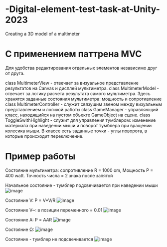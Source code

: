 # -Digital-element-test-task-at-Unity-2023
Creating a 3D model of a multimeter

# С применением паттрена MVC 
Для удобства редактирования отдельных элементов независимо друг от друга.

class MultimeterView - отвечает за визуальное представление результатов на Canvas и дисплей мультиметра.
class MultimeterModel - отвечает за логику расчета результата самого мультиметра. Здесь хранятся заданные состояния мультиметра: мощность и сопротивление
class MultimeterController - служит связущим звеном между визуальным представлением и логикой работы
class GameManager - управляющий класс, находящийся на пустом объекте GameObject на сцене. 
class ToggleSwithHighlight - служит для управления тумблером: изменение материала при наведении мыши и поворот тумблера при вращении колесика мыши. В классе есть заданные точки - углы поворота, в которые происходит переключение. 


# Пример работы
Состояние мультиметра: сопротивление R = 1000 om, Мощность P = 400 watt. Точность числа = 2 знака после запятой

Начальное состояние - тумблер подсвечивается при наведении мыши ![image](https://user-images.githubusercontent.com/100871374/235433412-755bdc14-790b-44ef-98ba-308c95516c42.png)

Состояние V: P = V*V/R ![image](https://user-images.githubusercontent.com/100871374/235433428-501a1e18-20c1-4a59-9eb7-d03511ffaf3a.png)

Состояние V~: в позиции переменного = 0.01 ![image](https://user-images.githubusercontent.com/100871374/235433455-8eed30ba-1180-4165-9167-96a9d6cbe220.png)

Состояние А: P = А*А*R ![image](https://user-images.githubusercontent.com/100871374/235433479-d61e7936-0b91-4571-851c-dc5f84c50b1c.png)

Состояние Ω: ![image](https://user-images.githubusercontent.com/100871374/235433499-618f5ead-6362-469d-8164-f1e040fbc284.png)

Состояние - тумблер не подсвечивается ![image](https://user-images.githubusercontent.com/100871374/235433521-ccfd7d05-a876-4712-8320-9f2cf28f9617.png)
